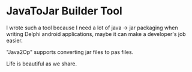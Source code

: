 # JavaToJar Builder Tool 

I wrote such a tool because I need a lot of java -> jar packaging when writing Delphi android applications, maybe it can make a developer's job easier.

"Java2Op" supports converting jar files to pas files.

Life is beautiful as we share.

